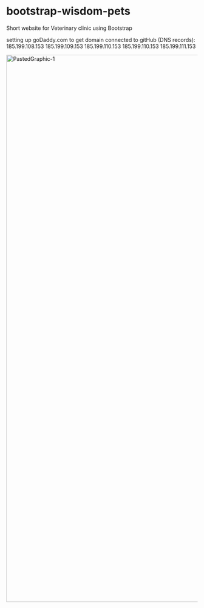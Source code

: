 # bootstrap-wisdom-pets
Short website for Veterinary clinic using Bootstrap

setting up goDaddy.com to get domain connected to gitHub (DNS records):
185.199.108.153
185.199.109.153
185.199.110.153
185.199.110.153
185.199.111.153


<img width="1440" alt="PastedGraphic-1" src="https://github.com/MaggieWesolowska/bootstrap-wisdom-pets/assets/114258920/09a6c820-5fbc-43d0-b593-c5fa5467b4c1">
